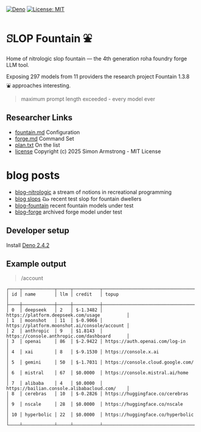 [![Deno](https://img.shields.io/badge/deno-2.4.2-black?logo=deno)](https://deno.land/)
[![License: MIT](https://img.shields.io/badge/License-MIT-yellow.svg)](https://opensource.org/licenses/MIT) 

# ꕶLOP Fountain ⛲

Home of nitrologic slop fountain — the 4th generation roha foundry forge LLM tool.

Exposing 297 models from 11 providers the research project Fountain 1.3.8 ⛲ approaches interesting.

> maximum prompt length exceeded - every model ever

## Researcher Links

* [fountain.md](roha/fountain.md) Configuration
* [forge.md](roha/forge.md) Command Set
* [plan.txt](roha/plan.txt) On the list
* [license](LICENSE) Copyright (c) 2025 Simon Armstrong - MIT License

# blog posts

* [blog-nitrologic](nitro/nitrologic.md) a stream of notions in recreational programming
* [blog slops](slop/blog2/blogust.md) 𐃅 recent test slop for fountain dwellers
* [blog-fountain](slop/blog/blogfountain.md) recent fountain models under test
* [blog-forge](https://github.com/nitrologic/forge/blob/main/blog.md) archived forge model under test

## Developer setup

Install [Deno 2.4.2](https://deno.com/)

## Example output

> /account
```
┌────┬────────────┬─────┬──────────┬──────────────────────────────────────────────┐
│ id │ name       │ llm │ credit   │ topup                                        │
├────┼────────────┼─────┼──────────┼──────────────────────────────────────────────┤
│ 0  │ deepseek   │ 2   │ $-1.3482 │ https://platform.deepseek.com/usage          │
│ 1  │ moonshot   │ 11  │ $-0.9066 │ https://platform.moonshot.ai/console/account │
│ 2  │ anthropic  │ 9   │ $1.8143  │ https://console.anthropic.com/dashboard      │
│ 3  │ openai     │ 86  │ $-2.9422 │ https://auth.openai.com/log-in               │
│ 4  │ xai        │ 8   │ $-9.1530 │ https://console.x.ai                         │
│ 5  │ gemini     │ 50  │ $-1.7031 │ https://console.cloud.google.com/            │
│ 6  │ mistral    │ 67  │ $0.0000  │ https://console.mistral.ai/home              │
│ 7  │ alibaba    │ 4   │ $0.0000  │ https://bailian.console.alibabacloud.com/    │
│ 8  │ cerebras   │ 10  │ $-0.2826 │ https://huggingface.co/cerebras              │
│ 9  │ nscale     │ 28  │ $0.0000  │ https://huggingface.co/nscale                │
│ 10 │ hyperbolic │ 22  │ $0.0000  │ https://huggingface.co/hyperbolic            │
└────┴────────────┴─────┴──────────┴──────────────────────────────────────────────┘
````
